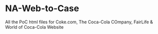 # NA-Web-to-Case
All the PoC html files for Coke.com, The Coca-Cola COmpany, FairLife &amp; World of Coca-Cola Website
